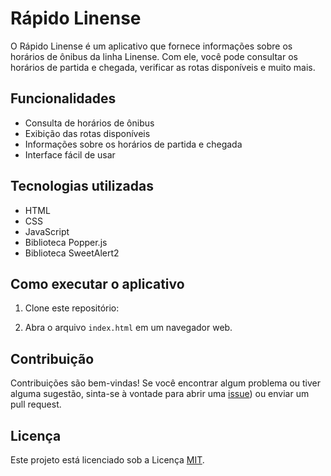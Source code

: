 # Rápido Linense

O Rápido Linense é um aplicativo que fornece informações sobre os horários de ônibus da linha Linense. Com ele, você pode consultar os horários de partida e chegada, verificar as rotas disponíveis e muito mais.

## Funcionalidades

- Consulta de horários de ônibus
- Exibição das rotas disponíveis
- Informações sobre os horários de partida e chegada
- Interface fácil de usar

## Tecnologias utilizadas

- HTML
- CSS
- JavaScript
- Biblioteca Popper.js
- Biblioteca SweetAlert2

## Como executar o aplicativo

1. Clone este repositório:


2. Abra o arquivo `index.html` em um navegador web.

## Contribuição

Contribuições são bem-vindas! Se você encontrar algum problema ou tiver alguma sugestão, sinta-se à vontade para abrir uma [issue](https://github.com/Jacker-s/Rapido-Linense)) ou enviar um pull request.

## Licença

Este projeto está licenciado sob a Licença [MIT](https://opensource.org/licenses/MIT).
